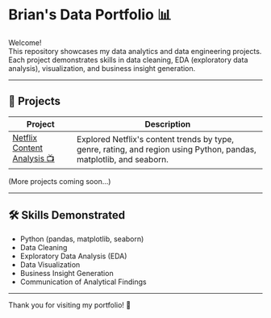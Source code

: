 # Brian's Data Portfolio 📊

Welcome!  
This repository showcases my data analytics and data engineering projects.  
Each project demonstrates skills in data cleaning, EDA (exploratory data analysis), visualization, and business insight generation.

---

## 📂 Projects

| Project | Description |
|---------|-------------|
| [Netflix Content Analysis 📺](https://github.com/brian83720/netflix-content-analysis) | Explored Netflix's content trends by type, genre, rating, and region using Python, pandas, matplotlib, and seaborn. |

(More projects coming soon...)

---

## 🛠 Skills Demonstrated
- Python (pandas, matplotlib, seaborn)
- Data Cleaning
- Exploratory Data Analysis (EDA)
- Data Visualization
- Business Insight Generation
- Communication of Analytical Findings

---

Thank you for visiting my portfolio! 🚀
